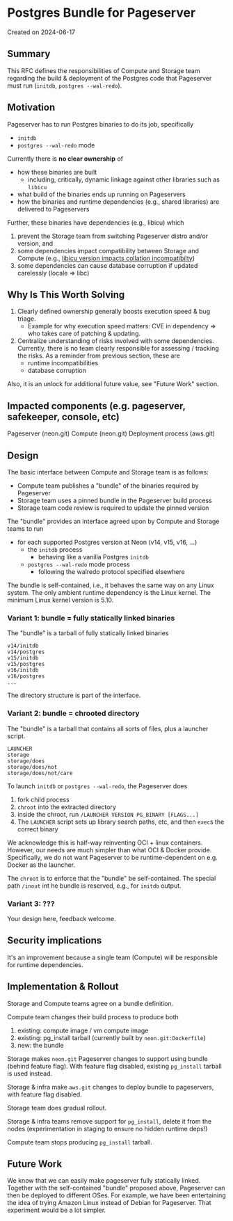 # Postgres Bundle for Pageserver

Created on 2024-06-17

## Summary

This RFC defines the responsibilities of Compute and Storage team regarding the
build & deployment of the Postgres code that Pageserver must run
(`initdb`, `postgres --wal-redo`).

## Motivation

Pageserver has to run Postgres binaries to do its job, specifically

* `initdb`
* `postgres --wal-redo` mode

Currently there is **no clear ownership** of
* how these binaries are built
  * including, critically, dynamic linkage against other libraries such as `libicu`
* what build of the binaries ends up running on Pageservers
* how the binaries and runtime dependencies (e.g., shared libraries) are delivered to Pageservers

Further, these binaries have dependencies (e.g., libicu) which
1. prevent the Storage team from switching Pageserver distro and/or version, and
2. some dependencies impact compatibility between Storage and Compute (e.g., [libicu version impacts collation incompatibilty](https://github.com/neondatabase/neon/pull/8074))
3. some dependencies can cause database corruption if updated carelessly (locale => libc)

## Why Is This Worth Solving

1. Clearly defined ownership generally boosts execution speed & bug triage.
   * Example for why execution speed matters: CVE in dependency => who takes care of patching & updating.
2. Centralize understanding of risks involved with some dependencies.
   Currently, there is no team clearly responsible for assessing / tracking the risks. As a reminder from previous section, these are
   * runtime incompatibilities
   * database corruption

Also, it is an unlock for additional future value, see "Future Work" section.

## Impacted components (e.g. pageserver, safekeeper, console, etc)

Pageserver (neon.git)
Compute (neon.git)
Deployment process (aws.git)

## Design

The basic interface between Compute and Storage team is as follows:

* Compute team publishes a "bundle" of the binaries required by Pageserver
* Storage team uses a pinned bundle in the Pageserver build process
* Storage team code review is required to update the pinned version

The "bundle" provides an interface agreed upon by Compute and Storage teams to run
* for each supported Postgres version at Neon (v14, v15, v16, ...)
  * the `initdb` process
    * behaving like a vanilla Postgres `initdb`
  * `postgres --wal-redo` mode process
    * following the walredo protocol specified elsewhere

The bundle is self-contained, i.e., it behaves the same way on any Linux system.
The only ambient runtime dependency is the Linux kernel.
The minimum Linux kernel version is 5.10.

### Variant 1: bundle = fully statically linked binaries
The "bundle" is a tarball of fully statically linked binaries

```
v14/initdb
v14/postgres
v15/initdb
v15/postgres
v16/initdb
v16/postgres
...
```

The directory structure is part of the interface.

### Variant 2: bundle = chrooted directory

The "bundle" is a tarball that contains all sorts of files, plus a launcher script.

```
LAUNCHER
storage
storage/does
storage/does/not
storage/does/not/care
```

To launch `initdb` or `postgres --wal-redo`, the Pageserver does
1. fork child process
2. `chroot` into the extracted directory
3. inside the chroot, run `/LAUNCHER VERSION PG_BINARY [FLAGS...]`
4. The `LAUNCHER` script sets up library search paths, etc, and then `exec`s the correct binary

We acknowledge this is half-way reinventing OCI + linux containers.
However, our needs are much simpler than what OCI & Docker provide.
Specifically, we do not want Pageserver to be runtime-dependent on e.g. Docker as the launcher.

The `chroot` is to enforce that the "bundle" be self-contained.
The special path `/inout` int he bundle is reserved, e.g., for `initdb` output.

### Variant 3: ???

Your design here, feedback welcome.

## Security implications

It's an improvement because a single team (Compute) will be responsible for runtime dependencies.

## Implementation & Rollout

Storage and Compute teams agree on a bundle definition.

Compute team changes their build process to produce both
1. existing: compute image / vm compute image
2. existing: pg_install tarball (currently built by `neon.git:Dockerfile`)
2. new: the bundle

Storage makes `neon.git` Pageserver changes to support using bundle (behind feature flag).
With feature flag disabled, existing `pg_install` tarball is used instead.

Storage & infra make `aws.git` changes to deploy bundle to pageservers, with feature flag disabled.

Storage team does gradual rollout.

Storage & infra teams remove support for `pg_install`, delete it from the nodes (experimentation in staging to ensure no hidden runtime deps!)

Compute team stops producing `pg_install` tarball.


## Future Work

We know that we can easily make pageserver fully statically linked.
Together with the self-contained "bundle" proposed above, Pageserver can then be deployed to different OSes.
For example, we have been entertaining the idea of trying Amazon Linux instead of Debian for Pageserver.
That experiment would be a lot simpler.
